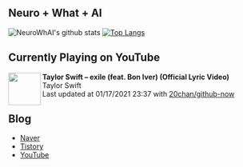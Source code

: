 ## Neuro + What + AI

![NeuroWhAI's github stats](https://github-readme-stats.vercel.app/api?username=neurowhai&count_private=true&show_icons=true)
[![Top Langs](https://github-readme-stats.vercel.app/api/top-langs/?username=neurowhai&layout=compact)](https://github.com/anuraghazra/github-readme-stats)

## Currently Playing on YouTube

[<img align="left" height="65" src="https://yt3.ggpht.com/ytc/AAUvwnhNORMY-JuggrilsyPBCJL7YI_KcpiAQyQOeEKyGa0=s88-c-k-c0xffffffff-no-nd-rj-mo">](https://www.youtube.com/channel/UCqECaJ8Gagnn7YCbPEzWH6g)

**Taylor Swift – exile (feat. Bon Iver) (Official Lyric Video)**  
Taylor Swift  
Last updated at 01/17/2021 23:37 with [20chan/github-now](https://github.com/20chan/github-now)

## Blog

- [Naver](http://blog.naver.com/neurowhai)
- [Tistory](http://neurowhai.tistory.com/)
- [YouTube](https://www.youtube.com/channel/UCB_v1xU6laBHOeH6z4L-Mtw)
